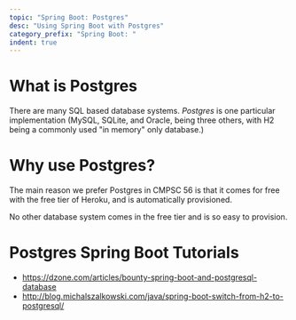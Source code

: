 ```yaml
---
topic: "Spring Boot: Postgres"
desc: "Using Spring Boot with Postgres"
category_prefix: "Spring Boot: "
indent: true
---
```


# What is Postgres

There are many SQL based database systems.   *Postgres* is one particular implementation (MySQL, SQLite, and Oracle, being three others, with H2 being a commonly used
"in memory" only database.)

# Why use Postgres?

The main reason we prefer Postgres in CMPSC 56 is that it comes for free with the free tier of Heroku, and is automatically provisioned.

No other database system comes in the free tier and is so easy to provision.

# Postgres Spring Boot Tutorials

* <https://dzone.com/articles/bounty-spring-boot-and-postgresql-database>
* <http://blog.michalszalkowski.com/java/spring-boot-switch-from-h2-to-postgresql/>



